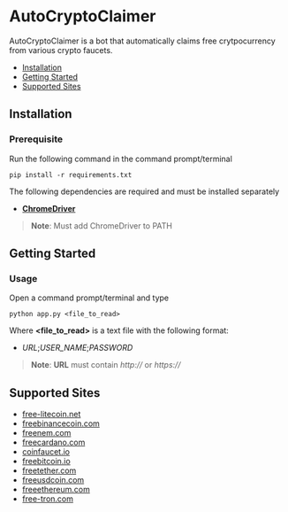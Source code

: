 # AutoCryptoClaimer

AutoCryptoClaimer is a bot that automatically claims free crytpocurrency from various crypto faucets. 

* [Installation](#installation)
* [Getting Started](#getting-started)
* [Supported Sites](#supported-sites)

## Installation

### Prerequisite
Run the following command in the command prompt/terminal
```shell
pip install -r requirements.txt
```

The following dependencies are required and must be installed separately
* **[ChromeDriver](https://chromedriver.chromium.org/downloads)**
> **Note**: Must add ChromeDriver to PATH

## Getting Started

### Usage
Open a command prompt/terminal and type
```shell
python app.py <file_to_read>
```
Where **<file_to_read>** is a text file with the following format:
* _URL_;_USER_NAME_;_PASSWORD_
> **Note**: **URL** must contain _http://_ or _https://_

## Supported Sites

* [free-litecoin.net](https://free-litecoin.net)
* [freebinancecoin.com](https://freebinancecoin.com)
* [freenem.com](https://freenem.com)
* [freecardano.com](https://freecardano.com)
* [coinfaucet.io](https://coinfaucet.io)
* [freebitcoin.io](https://freebitcoin.io)
* [freetether.com](https://freetether.com)
* [freeusdcoin.com](https://freeusdcoin.com)
* [freeethereum.com](https://freeethereum.com)
* [free-tron.com](https://free-tron.com)
